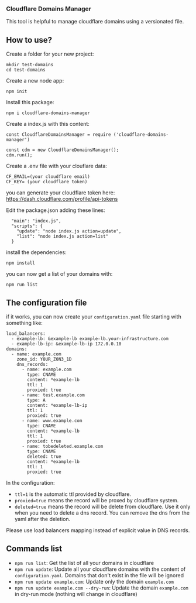 ### Cloudflare Domains Manager

This tool is helpful to manage cloudflare domains using a versionated file.<br/>

## How to use?

Create a folder for your new project:
```
mkdir test-domains
cd test-domains
```

Create a new node app:
```
npm init
```

Install this package:
```
npm i cloudflare-domains-manager
```

Create a index.js with this content:
```
const CloudflareDomainsManager = require ('cloudflare-domains-manager')

const cdm = new CloudflareDomainsManager();
cdm.run();
```

Create a .env file with your clouflare data:
```
CF_EMAIL=(your cloudflare email)
CF_KEY= (your cloudflare token)
```
you can generate your cloudflare token here: https://dash.cloudflare.com/profile/api-tokens


Edit the package.json adding these lines:
```
  "main": "index.js",
  "scripts": {
    "update": "node index.js action=update",
    "list": "node index.js action=list"
  }
```

install the dependencies:
```
npm install
```

you can now get a list of your domains with:
```
npm run list
```

## The configuration file

if it works, you can now create your `configuration.yaml` file starting with something like:
```
load_balancers:
  - example-lb: &example-lb example-lb.your-infrastructure.com
  - example-lb-ip: &example-lb-ip 172.0.0.10
domains:
  - name: example.com
    zone_id: Y0UR_Z0N3_1D
    dns_records:
      - name: example.com
        type: CNAME
        content: *example-lb
        ttl: 1
        proxied: true
      - name: test.example.com
        type: A
        content: *example-lb-ip
        ttl: 1
        proxied: true
      - name: www.example.com
        type: CNAME
        content: *example-lb
        ttl: 1
        proxied: true
      - name: tobedeleted.example.com
        type: CNAME
        deleted: true
        content: *example-lb
        ttl: 1
        proxied: true
```

In the configuration:
- `ttl=1` is the automatic ttl provided by cloudflare.<br/>
- `proxied=true` means the record will be proxed by cloudflare system.<br/>
- `deleted=true` means the record will be delete from cloudflare. Use it only when you need to delete a dns record. You can remove the dns from the yaml after the deletion.<br/>

Please use load balancers mapping instead of explicit value in DNS records.<br/>


## Commands list

- `npm run list`: Get the list of all your domains in cloudflare
- `npm run update`: Update all your cloudflare domains with the content of `configuration.yaml`. Domains that don't exist in the file will be ignored
- `npm run update example.com`: Update only the domain `example.com`
- `npm run update example.com --dry-run`: Update the domain `example.com` in dry-run mode (nothing will change in cloudflare)
